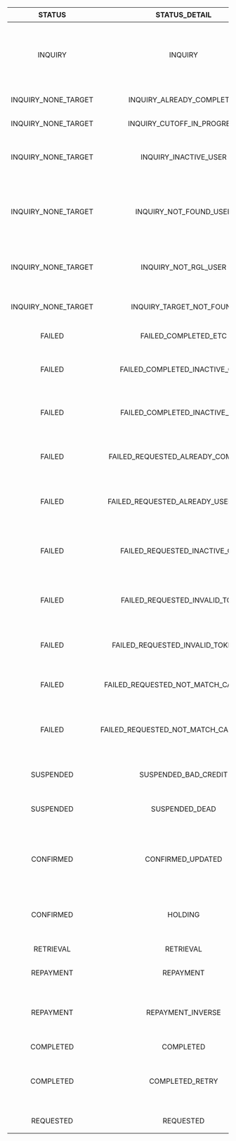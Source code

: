 |       STATUS        |             STATUS_DETAIL             |   COUNT   |                   비고                   |
| :-----------------: | :-----------------------------------: | :-------: | :------------------------------------: |
|       INQUIRY       |                INQUIRY                |  152,831  | 조회 요청만? > 잘못된 주민 번호? or 정말 조회 한번 해본 듯? |
| INQUIRY_NONE_TARGET |       INQUIRY_ALREADY_COMPLETED       |  105,083  |                기신청 대상자                 |
| INQUIRY_NONE_TARGET |      INQUIRY_CUTOFF_IN_PROGRESS       |    12     |                컷오프 대상자                 |
| INQUIRY_NONE_TARGET |         INQUIRY_INACTIVE_USER         |    251    |       INACTIVE 회원 상태 온라인 신청 대상자        |
| INQUIRY_NONE_TARGET |        INQUIRY_NOT_FOUND_USER         |   3,244   |  CI 기준 회원 정보 없는 온라인 신청 대상자(CI 변경 회원)   |
| INQUIRY_NONE_TARGET |         INQUIRY_NOT_RGL_USER          |     7     |         RGL 등급 외 회원 온라인 신청 대상자         |
| INQUIRY_NONE_TARGET |       INQUIRY_TARGET_NOT_FOUND        |  106,897  |           행안부 대상자 없음 응답 대상자            |
|       FAILED        |         FAILED_COMPLETED_ETC          |    16     |            지급 실패<br>(기타 사유)            |
|       FAILED        |    FAILED_COMPLETED_INACTIVE_CARD     |    301    |     지급 실패<br>(대상자 카드 상태 INACTIVE)      |
|       FAILED        |    FAILED_COMPLETED_INACTIVE_USER     |     1     |     지급 실패<br>(대상자 회원 상태 INACTIVE)      |
|       FAILED        |  FAILED_REQUESTED_ALREADY_COMPLETED   |    191    |        지급 실패<br>(이미 지급 완료 대상자)         |
|       FAILED        |  FAILED_REQUESTED_ALREADY_USED_TOKEN  |    429    |      지급 실패<br>(이미 사용 중 카드 신청 대상자)      |
|       FAILED        |    FAILED_REQUESTED_INACTIVE_CARD     |   1,779   |    지급 실패<br>(카드 상태 INACTIVE 신청 대상자)    |
|       FAILED        |    FAILED_REQUESTED_INVALID_TOKEN     |    43     |       지급 실패<br>(카드 검증 실패 신청 대상자)       |
|       FAILED        |  FAILED_REQUESTED_INVALID_TOKEN_CVC   |    29     |      지급 실패<br>(CVC 검증 실패 신청 대상자)       |
|       FAILED        | FAILED_REQUESTED_NOT_MATCH_CARD_AREA  |     5     |         지급 실패<br>(*사유 확인 필요*)          |
|       FAILED        | FAILED_REQUESTED_NOT_MATCH_CARD_OWNER |   1,994   |   지급 실패<br>(카드 명의 회원 정보 불일치 신청 대상자)    |
|      SUSPENDED      |         SUSPENDED_BAD_CREDIT          |    61     |         행안부 사용 중지 요청<br>(신용불량)         |
|      SUSPENDED      |            SUSPENDED_DEAD             |     2     |          행안부 사용 중지 요청<br>(사망)          |
|      CONFIRMED      |           CONFIRMED_UPDATED           |     9     | 대상자 지급 확정<br>(지급 실패 대상자 확정 재시도 완료 상태)  |
|      CONFIRMED      |                HOLDING                |     2     |       대상자 지급 확정<br>(지급 완료 전 상태)        |
|      RETRIEVAL      |               RETRIEVAL               |    35     |               행안부 환수 요청                |
|      REPAYMENT      |               REPAYMENT               |  62,157   |                예외 지급 완료                |
|      REPAYMENT      |           REPAYMENT_INVERSE           |    416    |     예외 지급 완료<br>(예외 지급 지원금 회수 상태)      |
|      COMPLETED      |               COMPLETED               | 4,488,714 |                 지급 완료                  |
|      COMPLETED      |            COMPLETED_RETRY            |   5,228   |   지급 완료<br>(지급 실패 대상자 지급 재시도 완료 상태)    |
|      REQUESTED      |               REQUESTED               |   5,603   |             금일 지원금 신청 대상자              |
